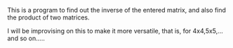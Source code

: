 This is a program to find out the inverse of the entered matrix, and also find the product of two matrices.

I will be improvising on this to make it more versatile, that is, for 4x4,5x5,... and so on.....
